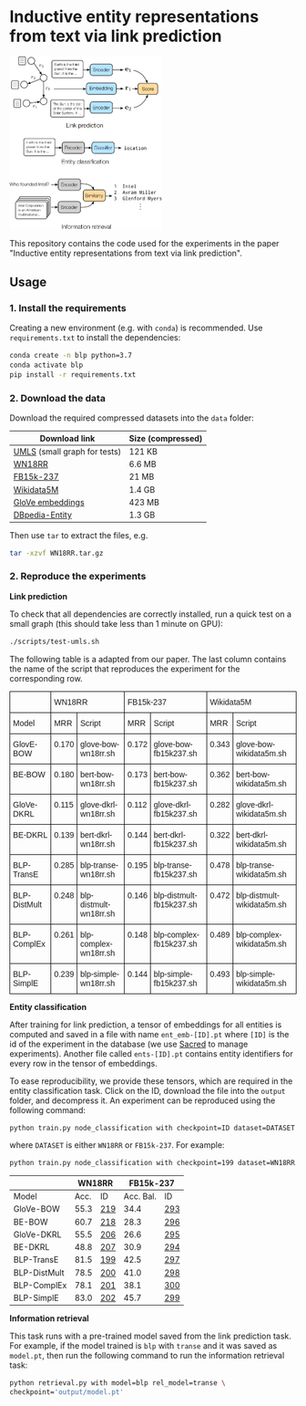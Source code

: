 # Inductive entity representations from text via link prediction

<img src="fig.png" style="zoom:50%;" />



This repository contains the code used for the experiments in the paper "Inductive entity representations from text via link prediction".

## Usage

### 1. Install the requirements

Creating a new environment (e.g. with `conda`) is recommended. Use `requirements.txt` to install the dependencies:

```sh
conda create -n blp python=3.7
conda activate blp
pip install -r requirements.txt
```

### 2. Download the data

Download the required compressed datasets into the `data` folder:

| Download link                                                | Size (compressed) |
| ------------------------------------------------------------ | ----------------- |
| [UMLS](https://surfdrive.surf.nl/files/index.php/s/NvuKQuBetmOUe1b/download) (small graph for tests) | 121 KB            |
| [WN18RR](https://surfdrive.surf.nl/files/index.php/s/N1c8VRH0I6jTJuN/download) | 6.6 MB            |
| [FB15k-237](https://surfdrive.surf.nl/files/index.php/s/rGqLTDXRFLPJYg7/download) | 21 MB             |
| [Wikidata5M](https://surfdrive.surf.nl/files/index.php/s/TEE96zweMxsoGmR/download) | 1.4 GB            |
| [GloVe embeddings](https://surfdrive.surf.nl/files/index.php/s/zAHCIBc6PAb3NXi/download) | 423 MB            |
| [DBpedia-Entity](https://surfdrive.surf.nl/files/index.php/s/BOD7SoDTchVO9ed/download) | 1.3 GB            |

Then use `tar` to extract the files, e.g.

```sh
tar -xzvf WN18RR.tar.gz
```

### 2. Reproduce the experiments

**Link prediction**

To check that all dependencies are correctly installed, run a quick test on a small graph (this should take less than 1 minute on GPU):

```sh
./scripts/test-umls.sh
```

The following table is a adapted from our paper. The last column contains the name of the script that reproduces the experiment for the corresponding row.

<style type="text/css">
.tg  {border-collapse:collapse;border-spacing:0;}
.tg td{border-color:black;border-style:solid;border-width:1px;font-family:Arial, sans-serif;font-size:14px;
  overflow:hidden;padding:10px 5px;word-break:normal;}
.tg th{border-color:black;border-style:solid;border-width:1px;font-family:Arial, sans-serif;font-size:14px;
  font-weight:normal;overflow:hidden;padding:10px 5px;word-break:normal;}
.tg .tg-0lax{text-align:left;vertical-align:top}
</style>
<table class="tg">
<thead>
  <tr>
    <th class="tg-0lax"></th>
    <th class="tg-0lax" colspan="2">WN18RR</th>
    <th class="tg-0lax" colspan="2">FB15k-237</th>
    <th class="tg-0lax" colspan="2">Wikidata5M</th>
  </tr>
</thead>
<tbody>
  <tr>
    <td class="tg-0lax">Model</td>
    <td class="tg-0lax">MRR</td>
    <td class="tg-0lax">Script</td>
    <td class="tg-0lax">MRR</td>
    <td class="tg-0lax">Script</td>
    <td class="tg-0lax">MRR</td>
    <td class="tg-0lax">Script</td>
  </tr>
  <tr>
    <td class="tg-0lax">GlovE-BOW</td>
    <td class="tg-0lax">0.170</td>
    <td class="tg-0lax">glove-bow-wn18rr.sh</td>
    <td class="tg-0lax">0.172</td>
    <td class="tg-0lax"><span style="font-weight:400;font-style:normal">glove-bow-fb15k237.sh</span></td>
    <td class="tg-0lax"><span style="font-weight:400;font-style:normal">0.343</span></td>
    <td class="tg-0lax"><span style="font-weight:400;font-style:normal">glove-bow-wikidata5m.sh</span></td>
  </tr>
  <tr>
    <td class="tg-0lax">BE-BOW</td>
    <td class="tg-0lax">0.180</td>
    <td class="tg-0lax">bert-bow-wn18rr.sh</td>
    <td class="tg-0lax">0.173</td>
    <td class="tg-0lax"><span style="font-weight:400;font-style:normal">bert-bow-fb15k237.sh</span></td>
    <td class="tg-0lax">0.362</td>
    <td class="tg-0lax"><span style="font-weight:400;font-style:normal">bert-bow-wikidata5m.sh</span></td>
  </tr>
  <tr>
    <td class="tg-0lax">GloVe-DKRL</td>
    <td class="tg-0lax">0.115</td>
    <td class="tg-0lax">glove-dkrl-wn18rr.sh</td>
    <td class="tg-0lax">0.112</td>
    <td class="tg-0lax"><span style="font-weight:400;font-style:normal">glove-dkrl-fb15k237.sh</span></td>
    <td class="tg-0lax">0.282</td>
    <td class="tg-0lax"><span style="font-weight:400;font-style:normal">glove-dkrl-wikidata5m.sh</span></td>
  </tr>
  <tr>
    <td class="tg-0lax">BE-DKRL</td>
    <td class="tg-0lax">0.139</td>
    <td class="tg-0lax">bert-dkrl-wn18rr.sh</td>
    <td class="tg-0lax">0.144</td>
    <td class="tg-0lax"><span style="font-weight:400;font-style:normal">bert-dkrl-fb15k237.sh</span></td>
    <td class="tg-0lax">0.322</td>
    <td class="tg-0lax"><span style="font-weight:400;font-style:normal">bert-dkrl-wikidata5m.sh</span></td>
  </tr>
  <tr>
    <td class="tg-0lax">BLP-TransE</td>
    <td class="tg-0lax">0.285</td>
    <td class="tg-0lax">blp-transe-wn18rr.sh</td>
    <td class="tg-0lax">0.195</td>
    <td class="tg-0lax"><span style="font-weight:400;font-style:normal">blp-transe-fb15k237.sh</span></td>
    <td class="tg-0lax">0.478</td>
    <td class="tg-0lax"><span style="font-weight:400;font-style:normal">blp-transe-wikidata5m.sh</span></td>
  </tr>
  <tr>
    <td class="tg-0lax">BLP-DistMult</td>
    <td class="tg-0lax">0.248</td>
    <td class="tg-0lax"><span style="font-weight:400;font-style:normal">blp</span>-distmult-wn18rr.sh</td>
    <td class="tg-0lax">0.146</td>
    <td class="tg-0lax"><span style="font-weight:400;font-style:normal">blp-distmult-fb15k237.sh</span></td>
    <td class="tg-0lax">0.472</td>
    <td class="tg-0lax"><span style="font-weight:400;font-style:normal">blp-distmult-wikidata5m.sh</span></td>
  </tr>
  <tr>
    <td class="tg-0lax">BLP-ComplEx</td>
    <td class="tg-0lax">0.261</td>
    <td class="tg-0lax"><span style="font-weight:400;font-style:normal">blp</span>-complex-wn18rr.sh</td>
    <td class="tg-0lax">0.148</td>
    <td class="tg-0lax"><span style="font-weight:400;font-style:normal">blp-complex-fb15k237.sh</span></td>
    <td class="tg-0lax">0.489</td>
    <td class="tg-0lax"><span style="font-weight:400;font-style:normal">blp-complex-wikidata5m.sh</span></td>
  </tr>
  <tr>
    <td class="tg-0lax">BLP-SimplE</td>
    <td class="tg-0lax">0.239</td>
    <td class="tg-0lax"><span style="font-weight:400;font-style:normal">blp</span>-simple-wn18rr.sh</td>
    <td class="tg-0lax">0.144</td>
    <td class="tg-0lax"><span style="font-weight:400;font-style:normal">blp-simple-fb15k237.sh</span></td>
    <td class="tg-0lax">0.493</td>
    <td class="tg-0lax"><span style="font-weight:400;font-style:normal">blp-simple-wikidata5m.sh</span></td>
  </tr>
</tbody>
</table>



**Entity classification**

After training for link prediction, a tensor of embeddings for all entities is computed and saved in a file with name `ent_emb-[ID].pt` where `[ID]` is the id of the experiment in the database (we use [Sacred](https://sacred.readthedocs.io/en/stable/index.html) to manage experiments). Another file called `ents-[ID].pt` contains entity identifiers for every row in the tensor of embeddings.

To ease reproducibility, we provide these tensors, which are required in the entity classification task. Click on the ID, download the file into the `output` folder, and decompress it. An experiment can be reproduced using the following command:

```sh
python train.py node_classification with checkpoint=ID dataset=DATASET 
```

where `DATASET` is either `WN18RR` or `FB15k-237`. For example:

```sh
python train.py node_classification with checkpoint=199 dataset=WN18RR 
```


<table>
<thead>
  <tr>
    <th></th>
    <th colspan="2">WN18RR</th>
    <th colspan="2">FB15k-237</th>
  </tr>
</thead>
<tbody>
  <tr>
    <td>Model</td>
    <td>Acc.</td>
    <td>ID</td>
    <td>Acc. Bal.</td>
    <td>ID</td>
  </tr>
  <tr>
    <td>GloVe-BOW</td>
    <td>55.3</td>
    <td><a href="https://surfdrive.surf.nl/files/index.php/s/dAac2HSzTVOZXXF/download" target="_blank" rel="noopener noreferrer">219</a></td>
    <td>34.4</td>
    <td><a href="https://surfdrive.surf.nl/files/index.php/s/CmM3S3zFBeB2rIx/download" target="_blank" rel="noopener noreferrer">293</a></td>
  </tr>
  <tr>
    <td>BE-BOW</td>
    <td>60.7</td>
    <td><a href="https://surfdrive.surf.nl/files/index.php/s/3YQzViDa2xfskSt/download" target="_blank" rel="noopener noreferrer">218</a></td>
    <td>28.3</td>
    <td><a href="https://surfdrive.surf.nl/files/index.php/s/TGWmNq7MXlFPiQ0/download" target="_blank" rel="noopener noreferrer">296</a></td>
  </tr>
  <tr>
    <td>GloVe-DKRL</td>
    <td>55.5</td>
    <td><a href="https://surfdrive.surf.nl/files/index.php/s/tTs6x39SY4DxXV2/download" target="_blank" rel="noopener noreferrer">206</a></td>
    <td>26.6</td>
    <td><a href="https://surfdrive.surf.nl/files/index.php/s/bRrQiLl2ZVxfhDO/download" target="_blank" rel="noopener noreferrer">295</a></td>
  </tr>
  <tr>
    <td>BE-DKRL</td>
    <td>48.8</td>
    <td><a href="https://surfdrive.surf.nl/files/index.php/s/wwfU6lxnywxAeO2/download" target="_blank" rel="noopener noreferrer">207</a></td>
    <td>30.9</td>
    <td><a href="https://surfdrive.surf.nl/files/index.php/s/nRqY6dWS0ermX4X/download" target="_blank" rel="noopener noreferrer">294</a></td>
  </tr>
  <tr>
    <td>BLP-TransE</td>
    <td>81.5</td>
    <td><a href="https://surfdrive.surf.nl/files/index.php/s/SGYvIT2iuPqhett/download" target="_blank" rel="noopener noreferrer">199</a></td>
    <td>42.5</td>
    <td><a href="https://surfdrive.surf.nl/files/index.php/s/VpmltGpMHzUdbsw/download" target="_blank" rel="noopener noreferrer">297</a></td>
  </tr>
  <tr>
    <td>BLP-DistMult</td>
    <td>78.5</td>
    <td><a href="https://surfdrive.surf.nl/files/index.php/s/evFOoBufK6BQ69V/download" target="_blank" rel="noopener noreferrer">200</a></td>
    <td>41.0</td>
    <td><a href="https://surfdrive.surf.nl/files/index.php/s/lXrvINpxHTkmdup/download" target="_blank" rel="noopener noreferrer">298</a></td>
  </tr>
  <tr>
    <td>BLP-ComplEx</td>
    <td>78.1</td>
    <td><a href="https://surfdrive.surf.nl/files/index.php/s/MNMrI6dddeybgum/download" target="_blank" rel="noopener noreferrer">201</a></td>
    <td>38.1</td>
    <td><a href="https://surfdrive.surf.nl/files/index.php/s/MkDGfJXy1ANTBeQ/download" target="_blank" rel="noopener noreferrer">300</a></td>
  </tr>
  <tr>
    <td>BLP-SimplE</td>
    <td>83.0</td>
    <td><a href="https://surfdrive.surf.nl/files/index.php/s/n5sJIY4QZhzo3bU/download" target="_blank" rel="noopener noreferrer">202</a></td>
    <td>45.7</td>
    <td><a href="https://surfdrive.surf.nl/files/index.php/s/B7nuyaJw9F61dwP/download" target="_blank" rel="noopener noreferrer">299</a></td>
  </tr>
</tbody>
</table>


**Information retrieval**

This task runs with a pre-trained model saved from the link prediction task. For example, if the model trained is `blp` with `transe` and it was saved as `model.pt`, then run the following command to run the information retrieval task:

```sh
python retrieval.py with model=blp rel_model=transe \
checkpoint='output/model.pt'
```

